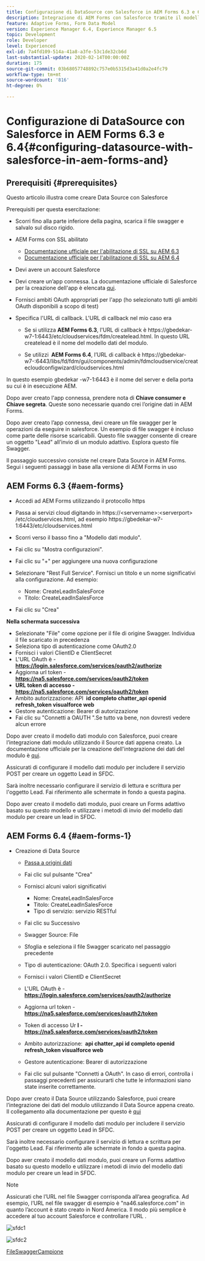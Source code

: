 ```yaml
---
title: Configurazione di DataSource con Salesforce in AEM Forms 6.3 e 6.4
description: Integrazione di AEM Forms con Salesforce tramite il modello dati del modulo
feature: Adaptive Forms, Form Data Model
version: Experience Manager 6.4, Experience Manager 6.5
topic: Development
role: Developer
level: Experienced
exl-id: 7a4fd109-514a-41a8-a3fe-53c1de32cb6d
last-substantial-update: 2020-02-14T00:00:00Z
duration: 175
source-git-commit: 03b68057748892c757e0b5315d3a41d0a2e4fc79
workflow-type: tm+mt
source-wordcount: '816'
ht-degree: 0%

---
```


# Configurazione di DataSource con Salesforce in AEM Forms 6.3 e 6.4{#configuring-datasource-with-salesforce-in-aem-forms-and}

## Prerequisiti {#prerequisites}

Questo articolo illustra come creare Data Source con Salesforce

Prerequisiti per questa esercitazione:

* Scorri fino alla parte inferiore della pagina, scarica il file swagger e salvalo sul disco rigido.
* AEM Forms con SSL abilitato

   * [Documentazione ufficiale per l&#39;abilitazione di SSL su AEM 6.3](https://helpx.adobe.com/experience-manager/6-3/sites/administering/using/ssl-by-default.html)
   * [Documentazione ufficiale per l&#39;abilitazione di SSL su AEM 6.4](https://helpx.adobe.com/experience-manager/6-4/sites/administering/using/ssl-by-default.html)

* Devi avere un account Salesforce
* Devi creare un’app connessa. La documentazione ufficiale di Salesforce per la creazione dell&#39;app è elencata [qui](https://help.salesforce.com/articleView?id=connected_app_create.htm&amp;type=0).
* Fornisci ambiti OAuth appropriati per l&#39;app (ho selezionato tutti gli ambiti OAuth disponibili a scopo di test)
* Specifica l&#39;URL di callback. L&#39;URL di callback nel mio caso era

   * Se si utilizza **AEM Forms 6.3**, l&#39;URL di callback è https://gbedekar-w7-1:6443/etc/cloudservices/fdm/createlead.html. In questo URL createlead è il nome del modello dati del modulo.

   * Se utilizzi **&#x200B; AEM Forms 6.4**, l’URL di callback è https://gbedekar-w7-:6443/libs/fd/fdm/gui/components/admin/fdmcloudservice/createcloudconfigwizard/cloudservices.html

In questo esempio gbedekar -w7-1:6443 è il nome del server e della porta su cui è in esecuzione AEM.

Dopo aver creato l&#39;app connessa, prendere nota di **Chiave consumer e Chiave segreta**. Queste sono necessarie quando crei l’origine dati in AEM Forms.

Dopo aver creato l’app connessa, devi creare un file swagger per le operazioni da eseguire in salesforce. Un esempio di file swagger è incluso come parte delle risorse scaricabili. Questo file swagger consente di creare un oggetto &quot;Lead&quot; all’invio di un modulo adattivo. Esplora questo file Swagger.

Il passaggio successivo consiste nel creare Data Source in AEM Forms. Segui i seguenti passaggi in base alla versione di AEM Forms in uso

## AEM Forms 6.3 {#aem-forms}

* Accedi ad AEM Forms utilizzando il protocollo https
* Passa ai servizi cloud digitando in https://&lt;servername>:&lt;serverport> /etc/cloudservices.html, ad esempio https://gbedekar-w7-1:6443/etc/cloudservices.html
* Scorri verso il basso fino a &quot;Modello dati modulo&quot;.
* Fai clic su &quot;Mostra configurazioni&quot;.
* Fai clic su &quot;+&quot; per aggiungere una nuova configurazione
* Selezionare &quot;Rest Full Service&quot;. Fornisci un titolo e un nome significativi alla configurazione. Ad esempio:

   * Nome: CreateLeadInSalesForce
   * Titolo: CreateLeadInSalesForce

* Fai clic su &quot;Crea&quot;

**Nella schermata successiva &#x200B;**

* Selezionate &quot;File&quot; come opzione per il file di origine Swagger. Individua il file scaricato in precedenza
* Seleziona tipo di autenticazione come OAuth2.0
* Fornisci i valori ClientID e ClientSecret
* L&#39;URL OAuth è - **https://login.salesforce.com/services/oauth2/authorize**
* Aggiorna url token - **https://na5.salesforce.com/services/oauth2/token**
* **URL token di accesso - https://na5.salesforce.com/services/oauth2/token**
* Ambito autorizzazione: API **&#x200B;   id completo chatter_api   openid   refresh_token visualforce web**
* Gestore autenticazione: Bearer di autorizzazione
* Fai clic su &quot;Connetti a OAUTH &quot;.Se tutto va bene, non dovresti vedere alcun errore

Dopo aver creato il modello dati modulo con Salesforce, puoi creare l’integrazione dati modulo utilizzando il Source dati appena creato. La documentazione ufficiale per la creazione dell&#39;integrazione dei dati del modulo è [qui](https://helpx.adobe.com/aem-forms/6-3/data-integration.html).

Assicurati di configurare il modello dati modulo per includere il servizio POST per creare un oggetto Lead in SFDC.

Sarà inoltre necessario configurare il servizio di lettura e scrittura per l&#39;oggetto Lead. Fai riferimento alle schermate in fondo a questa pagina.

Dopo aver creato il modello dati modulo, puoi creare un Forms adattivo basato su questo modello e utilizzare i metodi di invio del modello dati modulo per creare un lead in SFDC.

## AEM Forms 6.4 {#aem-forms-1}

* Creazione di Data Source

   * [Passa a origini dati](http://localhost:4502/libs/fd/fdm/gui/components/admin/fdmcloudservice/fdm.html/conf/global)

   * Fai clic sul pulsante &quot;Crea&quot;
   * Fornisci alcuni valori significativi

      * Nome: CreateLeadInSalesForce
      * Titolo: CreateLeadInSalesForce
      * Tipo di servizio: servizio RESTful

   * Fai clic su Successivo
   * Swagger Source: File
   * Sfoglia e seleziona il file Swagger scaricato nel passaggio precedente
   * Tipo di autenticazione: OAuth 2.0. Specifica i seguenti valori
   * Fornisci i valori ClientID e ClientSecret
   * L&#39;URL OAuth è - **https://login.salesforce.com/services/oauth2/authorize**
   * Aggiorna url token - **https://na5.salesforce.com/services/oauth2/token**
   * Token di accesso Ur **l - https://na5.salesforce.com/services/oauth2/token**
   * Ambito autorizzazione: **&#x200B; api chatter_api id completo openid refresh_token visualforce web**
   * Gestore autenticazione: Bearer di autorizzazione
   * Fai clic sul pulsante &quot;Connetti a OAuth&quot;. In caso di errori, controlla i passaggi precedenti per assicurarti che tutte le informazioni siano state inserite correttamente.

Dopo aver creato il Data Source utilizzando Salesforce, puoi creare l’integrazione dei dati del modulo utilizzando il Data Source appena creato. Il collegamento alla documentazione per questo è [qui](https://helpx.adobe.com/experience-manager/6-4/forms/using/create-form-data-models.html)

Assicurati di configurare il modello dati modulo per includere il servizio POST per creare un oggetto Lead in SFDC.

Sarà inoltre necessario configurare il servizio di lettura e scrittura per l&#39;oggetto Lead. Fai riferimento alle schermate in fondo a questa pagina.

Dopo aver creato il modello dati modulo, puoi creare un Forms adattivo basato su questo modello e utilizzare i metodi di invio del modello dati modulo per creare un lead in SFDC.

>[!NOTE]
>
>Assicurati che l’URL nel file Swagger corrisponda all’area geografica. Ad esempio, l’URL nel file swagger di esempio è &quot;na46.salesforce.com&quot; in quanto l’account è stato creato in Nord America. Il modo più semplice è accedere al tuo account Salesforce e controllare l&#39;URL .

![sfdc1](assets/sfdc1.gif)

![sfdc2](assets/sfdc2.png)

[FileSwaggerCampione](assets/swagger-sales-force-lead.json)
